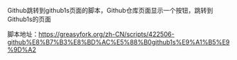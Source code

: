 Github跳转到github1s页面的脚本，Github仓库页面显示一个按钮，跳转到Github1s的页面

脚本地址：https://greasyfork.org/zh-CN/scripts/422506-github%E8%B7%B3%E8%BD%AC%E5%88%B0github1s%E9%A1%B5%E9%9D%A2
